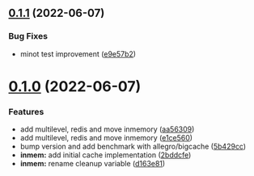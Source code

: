 ## [0.1.1](https://github.com/damianopetrungaro/go-cache/compare/v0.1.0...v0.1.1) (2022-06-07)


### Bug Fixes

* minot test improvement ([e9e57b2](https://github.com/damianopetrungaro/go-cache/commit/e9e57b2cec9f0d345f3eb21e589e8ab9e144d76e))



# [0.1.0](https://github.com/damianopetrungaro/go-cache/compare/2bddcfe8df2a6313918681ec87f9b857a7d43781...v0.1.0) (2022-06-07)


### Features

* add multilevel, redis and move inmemory ([aa56309](https://github.com/damianopetrungaro/go-cache/commit/aa56309149bb5a1041de9de991e80d523c1c9a6a))
* add multilevel, redis and move inmemory ([e1ce560](https://github.com/damianopetrungaro/go-cache/commit/e1ce560320f3a2820b068709235d6fb0c3da804f))
* bump version and add benchmark with allegro/bigcache ([5b429cc](https://github.com/damianopetrungaro/go-cache/commit/5b429ccd534ec8d81a8745dcf1cfd344d209d058))
* **inmem:** add initial cache implementation ([2bddcfe](https://github.com/damianopetrungaro/go-cache/commit/2bddcfe8df2a6313918681ec87f9b857a7d43781))
* **inmem:** rename cleanup variable ([d163e81](https://github.com/damianopetrungaro/go-cache/commit/d163e81a3d4ed047d0a235a5102ed31835531103))



